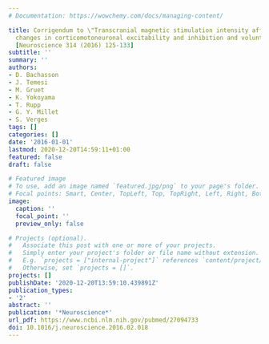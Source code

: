 ```yaml
---
# Documentation: https://wowchemy.com/docs/managing-content/

title: Corrigendum to \"Transcranial magnetic stimulation intensity affects exercise-induced
  changes in corticomotoneuronal excitability and inhibition and voluntary activation\"
  [Neuroscience 314 (2016) 125-133]
subtitle: ''
summary: ''
authors:
- D. Bachasson
- J. Temesi
- M. Gruet
- K. Yokoyama
- T. Rupp
- G. Y. Millet
- S. Verges
tags: []
categories: []
date: '2016-01-01'
lastmod: 2020-12-20T14:59:11+01:00
featured: false
draft: false

# Featured image
# To use, add an image named `featured.jpg/png` to your page's folder.
# Focal points: Smart, Center, TopLeft, Top, TopRight, Left, Right, BottomLeft, Bottom, BottomRight.
image:
  caption: ''
  focal_point: ''
  preview_only: false

# Projects (optional).
#   Associate this post with one or more of your projects.
#   Simply enter your project's folder or file name without extension.
#   E.g. `projects = ["internal-project"]` references `content/project/deep-learning/index.md`.
#   Otherwise, set `projects = []`.
projects: []
publishDate: '2020-12-20T13:59:10.439891Z'
publication_types:
- '2'
abstract: ''
publication: '*Neuroscience*'
url_pdf: https://www.ncbi.nlm.nih.gov/pubmed/27094733
doi: 10.1016/j.neuroscience.2016.02.018
---
```

